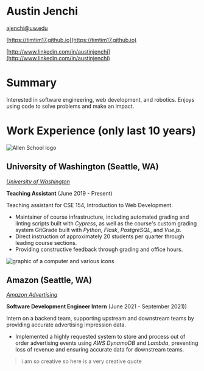 # Austin Jenchi

[ajenchi@uw.edu](mailto:ajenchi@uw.edu)

[https://timtim17.github.io](https://timtim17.github.io)

[http://www.linkedin.com/in/austinjenchi](http://www.linkedin.com/in/austinjenchi)

# Summary

Interested in software engineering, web development, and robotics. Enjoys using code to solve problems and make an impact.

# Work Experience (only last 10 years)

![Allen School 
logo](https://courses.cs.washington.edu/courses/cse154/19sp/assets/cse-wordmark-md.png)

## University of Washington (Seattle, WA)

*[University of Washington](https://uw.edu)*

**Teaching Assistant** (June 2019 - Present)

Teaching assistant for CSE 154, Introduction to Web Development.

- Maintainer of course infrastructure, including automated grading and linting scripts built with *Cypress*, as well as the course's custom grading system GitGrade built with *Python*, *Flask*, *PostgreSQL*, and *Vue.js*.
- Direct instruction of approximately 20 students per quarter through leading course sections.
- Providing constructive feedback through grading and office hours.

![graphic of a computer and various 
icons](https://courses.cs.washington.edu/courses/cse154/22sp/assets/homepage-illustration.svg)

## Amazon (Seattle, WA)
*[Amazon Advertising](https://advertising.amazon.com/)*

**Software Development Engineer Intern** (June 2021 - September 2021))

Intern on a backend team, supporting upstream and downstream teams by providing accurate advertising impression data.

- Implemented a highly requested system to store and process out of order advertising events using *AWS DynamoDB* and *Lambda*, preventing loss of revenue and ensuring accurate data for downstream teams.

> i am so creative so here is a very creative quote
